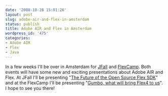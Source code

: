 ```yaml
---
date: '2008-10-28 15:01:26'
layout: post
slug: adobe-air-and-flex-in-amsterdam
status: publish
title: Adobe AIR and Flex in Amsterdam
wordpress_id: '475'
categories:
- Adobe AIR
- Flex
- Java
---
```


In a few weeks I'll be over in Amsterdam for [JFall](http://www.nljug.org/jfall/) and [FlexCamp](http://www.flexcamp.nl/).  Both events will have some new and exciting presentations about Adobe AIR and Flex.  At JFall I'll be presenting "[The Future of the Open Source Flex SDK](http://www.nljug.org/pages/events/content/jfall_2008/sessions/00036/)" and at the FlexCamp I'll be presenting "[Gumbo, what will bring Flex4 to us](http://www.nljug.org/jfall/)".  I hope to see you there!
